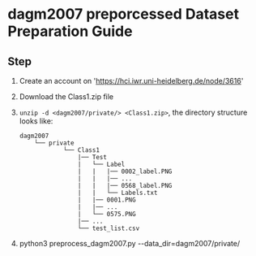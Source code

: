 # dagm2007 preporcessed Dataset Preparation Guide
## Step

1. Create an account on 'https://hci.iwr.uni-heidelberg.de/node/3616'
2. Download the Class1.zip file
3. `unzip -d <dagm2007/private/> <Class1.zip>`, the directory structure looks like:

    ```shell
    dagm2007
        └── private
                └── Class1
                    |── Test
                    |   └── Label
                    |   |   |── 0002_label.PNG
                    |   |   |── ...
                    |   |   |── 0568_label.PNG
                    |   |   └── Labels.txt
                    |   |── 0001.PNG
                    |   |── ...
                    |   └── 0575.PNG
                    |── ...
                    └── test_list.csv
    ```

4. python3 preprocess_dagm2007.py --data_dir=dagm2007/private/
